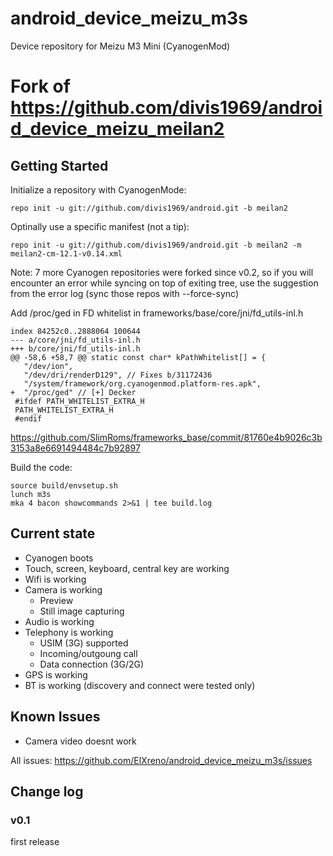 # android_device_meizu_m3s
Device repository for Meizu M3 Mini (CyanogenMod)

Fork of https://github.com/divis1969/android_device_meizu_meilan2
===========================

Getting Started
---------------

Initialize a repository with CyanogenMode:

    repo init -u git://github.com/divis1969/android.git -b meilan2

Optinally use a specific manifest (not a tip):

    repo init -u git://github.com/divis1969/android.git -b meilan2 -m meilan2-cm-12.1-v0.14.xml

Note: 7 more Cyanogen repositories were forked since v0.2, so if you will encounter an error while syncing on top
of exiting tree, use the suggestion from the error log (sync those repos with --force-sync) 

Add /proc/ged in FD whitelist in frameworks/base/core/jni/fd_utils-inl.h 

    index 84252c0..2888064 100644
    --- a/core/jni/fd_utils-inl.h
    +++ b/core/jni/fd_utils-inl.h
    @@ -58,6 +58,7 @@ static const char* kPathWhitelist[] = {
       "/dev/ion",
       "/dev/dri/renderD129", // Fixes b/31172436
       "/system/framework/org.cyanogenmod.platform-res.apk",
    +  "/proc/ged" // [+] Decker
     #ifdef PATH_WHITELIST_EXTRA_H
     PATH_WHITELIST_EXTRA_H
     #endif

https://github.com/SlimRoms/frameworks_base/commit/81760e4b9026c3b3153a8e6691494484c7b92897

Build the code:

    source build/envsetup.sh
    lunch m3s
    mka 4 bacon showcommands 2>&1 | tee build.log

Current state
-------------

- Cyanogen boots
- Touch, screen, keyboard, central key are working
- Wifi is working
- Camera is working
    - Preview
    - Still image capturing
- Audio is working
- Telephony is working
    - USIM (3G) supported
    - Incoming/outgoung call
    - Data connection (3G/2G)
- GPS is working
- BT is working (discovery and connect were tested only)

Known Issues
-------------
- Camera video doesnt work

All issues: https://github.com/ElXreno/android_device_meizu_m3s/issues

Change log
----------

### v0.1
first release
